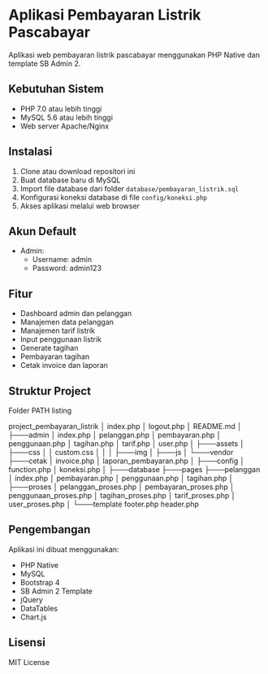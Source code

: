 # Aplikasi Pembayaran Listrik Pascabayar

Aplikasi web pembayaran listrik pascabayar menggunakan PHP Native dan template SB Admin 2.

## Kebutuhan Sistem

- PHP 7.0 atau lebih tinggi
- MySQL 5.6 atau lebih tinggi
- Web server Apache/Nginx

## Instalasi

1. Clone atau download repositori ini
2. Buat database baru di MySQL
3. Import file database dari folder `database/pembayaran_listrik.sql`
4. Konfigurasi koneksi database di file `config/koneksi.php`
5. Akses aplikasi melalui web browser

## Akun Default

- Admin:
  - Username: admin
  - Password: admin123

## Fitur

- Dashboard admin dan pelanggan
- Manajemen data pelanggan
- Manajemen tarif listrik
- Input penggunaan listrik
- Generate tagihan
- Pembayaran tagihan
- Cetak invoice dan laporan

## Struktur Project

Folder PATH listing

project_pembayaran_listrik
│ index.php
│ logout.php
│ README.md
│
├───admin
│ index.php
│ pelanggan.php
│ pembayaran.php
│ penggunaan.php
│ tagihan.php
│ tarif.php
│ user.php
│
├───assets
│ ├───css
│ │ custom.css
│ │
│ ├───img
│ ├───js
│ └───vendor
├───cetak
│ invoice.php
│ laporan_pembayaran.php
│
├───config
│ function.php
│ koneksi.php
│
├───database
├───pages
├───pelanggan
│ index.php
│ pembayaran.php
│ penggunaan.php
│ tagihan.php
│
├───proses
│ pelanggan_proses.php
│ pembayaran_proses.php
│ penggunaan_proses.php
│ tagihan_proses.php
│ tarif_proses.php
│ user_proses.php
│
└───template
footer.php
header.php

## Pengembangan

Aplikasi ini dibuat menggunakan:

- PHP Native
- MySQL
- Bootstrap 4
- SB Admin 2 Template
- jQuery
- DataTables
- Chart.js

## Lisensi

MIT License
